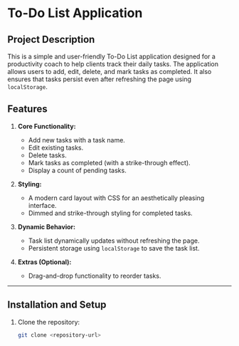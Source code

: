 # To-Do List Application

## Project Description
This is a simple and user-friendly To-Do List application designed for a productivity coach to help clients track their daily tasks. The application allows users to add, edit, delete, and mark tasks as completed. It also ensures that tasks persist even after refreshing the page using `localStorage`.


## Features
1. **Core Functionality:**
   - Add new tasks with a task name.
   - Edit existing tasks.
   - Delete tasks.
   - Mark tasks as completed (with a strike-through effect).
   - Display a count of pending tasks.

2. **Styling:**
   - A modern card layout with CSS for an aesthetically pleasing interface.
   - Dimmed and strike-through styling for completed tasks.

3. **Dynamic Behavior:**
   - Task list dynamically updates without refreshing the page.
   - Persistent storage using `localStorage` to save the task list.

4. **Extras (Optional):**
   - Drag-and-drop functionality to reorder tasks.

---

## Installation and Setup
1. Clone the repository:
   ```bash
   git clone <repository-url>
